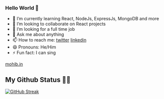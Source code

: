 ### Hello World 👋




- 🌱 I’m currently learning React, NodeJs, ExpressJs, MongoDB and more
- 👯 I’m looking to collaborate on React projects
- 🤔 I’m looking for a full time job
- 💬 Ask me about anything
- 📫 How to reach me: [twitter](https://twitter.com/mohibkay) [linkedin](https://www.linkedin.com/in/mohibkay)
- 😄 Pronouns: He/Him
- ⚡ Fun fact: I can sing

[mohib.in](https://mohib.in)


##  My Github Status 👨‍💻
<!--  <img width="48%" src="https://github-readme-streak-stats.herokuapp.com/?user=mohibk" /> -->
 
 [![GitHub Streak](https://github-readme-streak-stats.herokuapp.com?user=mohibk)](https://git.io/streak-stats)

